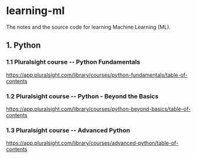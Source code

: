 # learning-ml

The notes and the source code for learning Machine Learning (ML).

## 1. Python

### 1.1 Pluralsight course -- Python Fundamentals

https://app.pluralsight.com/library/courses/python-fundamentals/table-of-contents

### 1.2 Pluralsight course -- Python - Beyond the Basics

https://app.pluralsight.com/library/courses/python-beyond-basics/table-of-contents

### 1.3 Pluralsight course -- Advanced Python

https://app.pluralsight.com/library/courses/advanced-python/table-of-contents